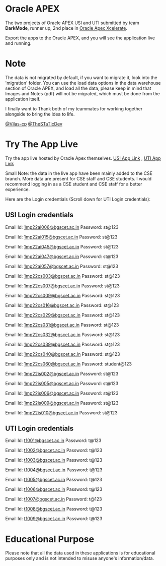 # Oracle APEX
The two projects of Oracle APEX USI and UTI submitted by team **DarkMode**, runner up, 2nd place in [Oracle Apex Xcelerate](https://inoaug.org/ords/r/inoaug/web/xcelerate-2024?session=8899937344077).

Export the apps to the Oracle APEX, and you will see the application live and running. 

# Note 
The data is not migrated by default, if you want to migrate it, look into the 'migration' folder. 
You can use the load data options in the data warehouse section of Oracle APEX, and load all the data, please keep in mind that Images and Notes (pdf) will not be migrated, which must be done from the application itself.

I finally want to Thank both of my teammates for working together alongside to bring the idea to life. 

[@Vilas-cp](https://github.com/Vilas-cp) [@TheSTaTicDev](https://github.com/TheSTaTicDev)

# Try The App Live
Try the app live hosted by Oracle Apex themselves. [USI App Link](https://apex.oracle.com/pls/apex/r/inoaug091_darkmode/usi204640/home?session=111629840109612) , [UTI App Link](https://apex.oracle.com/pls/apex/r/inoaug091_darkmode/uti205495/home?session=115724648767606)

Small Note: the data in the live app have been mainly added to the CSE branch. More data are present for CSE staff and CSE students. I would recommend logging in as a CSE student and CSE staff for a better experience. 

Here are the Login credentials (Scroll down for UTI Login credentials):
## USI Login credentials
Email Id: 1mp22ai006@bgscet.ac.in
Password: st@123

Email Id: 1mp22ai015@bgscet.ac.in
Password: st@123

Email Id: 1mp22ai045@bgscet.ac.in
Password: st@123

Email Id: 1mp22ai047@bgscet.ac.in
Password: st@123

Email Id: 1mp22ai057@bgscet.ac.in
Password: st@123

Email Id: 1mp22cs003@bgscet.ac.in
Password: st@123

Email Id: 1mp22cs007@bgscet.ac.in
Password: st@123

Email Id: 1mp22cs009@bgscet.ac.in
Password: st@123

Email Id: 1mp22cs016@bgscet.ac.in
Password: st@123

Email Id: 1mp22cs029@bgscet.ac.in
Password: st@123

Email Id: 1mp22cs031@bgscet.ac.in
Password: st@123

Email Id: 1mp22cs032@bgscet.ac.in
Password: st@123

Email Id: 1mp22cs039@bgscet.ac.in
Password: st@123

Email Id: 1mp22cs040@bgscet.ac.in
Password: st@123

Email Id: 1mp22cs060@bgscet.ac.in
Password: student@123

Email Id: 1mp22is002@bgscet.ac.in
Password: st@123

Email Id: 1mp22is005@bgscet.ac.in
Password: st@123

Email Id: 1mp22is006@bgscet.ac.in
Password: st@123

Email Id: 1mp22is009@bgscet.ac.in
Password: st@123

Email Id: 1mp22is010@bgscet.ac.in
Password: st@123

## UTI Login credentials
Email Id: t1001@bgscet.ac.in
Password: t@123

Email Id: t1002@bgscet.ac.in
Password: t@123

Email Id: t1003@bgscet.ac.in
Password: t@123

Email Id: t1004@bgscet.ac.in
Password: t@123

Email Id: t1005@bgscet.ac.in
Password: t@123

Email Id: t1006@bgscet.ac.in
Password: t@123

Email Id: t1007@bgscet.ac.in
Password: t@123

Email Id: t1008@bgscet.ac.in
Password: t@123

Email Id: t1009@bgscet.ac.in
Password: t@123

# Educational Purpose
Please note that all the data used in these applications is for educational purposes only and is not intended to misuse anyone's information/data. 
